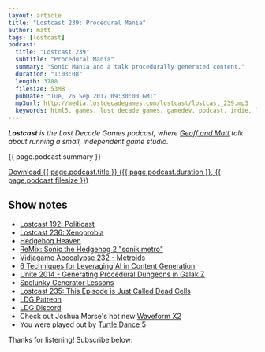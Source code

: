 ```yaml
---
layout: article
title: "Lostcast 239: Procedural Mania"
author: matt
tags: [lostcast]
podcast:
  title: "Lostcast 239"
  subtitle: "Procedural Mania"
  summary: "Sonic Mania and a talk procedurally generated content."
  duration: "1:03:08"
  length: 3788
  filesize: 53MB
  pubDate: "Tue, 26 Sep 2017 09:30:00 GMT"
  mp3url: http://media.lostdecadegames.com/lostcast/lostcast_239.mp3
  keywords: html5, games, lost decade games, gamedev, podcast, indie, lostcast
---
```

_**Lostcast** is the Lost Decade Games podcast, where [Geoff and Matt](/about/) talk about running a small, independent game studio._

{{ page.podcast.summary }}

<a class="download-podcast" href="{{ page.podcast.mp3url }}">
	Download {{ page.podcast.title }} ({{ page.podcast.duration }}, {{ page.podcast.filesize }})
</a>

## Show notes

* [Lostcast 192: Politicast](http://www.lostdecadegames.com/lostcast-192/)
* [Lostcast 236: Xenoprobia](http://www.lostdecadegames.com/lostcast-236/)
* [Hedgehog Heaven](http://sonic2.ocremix.org/)
* [ReMix: Sonic the Hedgehog 2 "sonik metro"](http://ocremix.org/remix/OCR01327)
* [Vidjagame Apocalypse 232 - Metroids](http://www.lasertimepodcast.com/2017/09/22/vidjagame-apocalypse-232-metroids/)
* [6 Techniques for Leveraging AI in Content Generation](https://www.youtube.com/watch?v=priaBvs441Y)
* [Unite 2014 - Generating Procedural Dungeons in Galak Z](https://www.youtube.com/watch?v=ySTpjT6JYFU)
* [Spelunky Generator Lessons](http://tinysubversions.com/spelunkyGen/)
* [Lostcast 235: This Episode is Just Called Dead Cells](http://www.lostdecadegames.com/lostcast-235/)
* [LDG Patreon](https://www.patreon.com/lostdecadegames)
* [LDG Discord](https://discord.gg/jNHav65)
* Check out Joshua Morse's hot new [Waveform X2](https://joshuamorse.bandcamp.com/album/waveform-x2)
* You were played out by [Turtle Dance 5](https://joshuamorse.bandcamp.com/track/turtle-dance-5)

Thanks for listening! Subscribe below:
